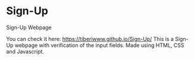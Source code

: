 # Sign-Up
Sign-Up Webpage

You can check it here: https://tiberiwww.github.io/Sign-Up/
This is a Sign-Up webpage with verification of the input fields. Made using HTML, CSS and Javascript.
